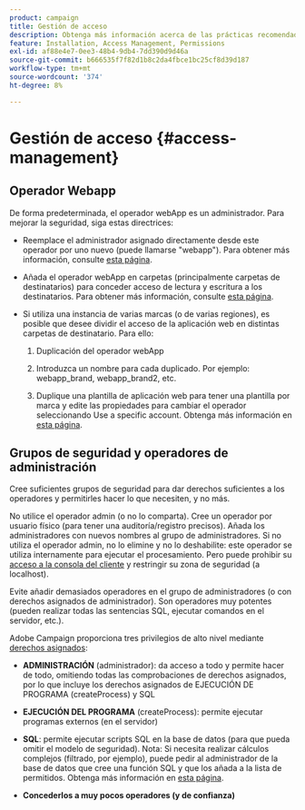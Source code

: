```yaml
---
product: campaign
title: Gestión de acceso
description: Obtenga más información acerca de las prácticas recomendadas de administración de acceso
feature: Installation, Access Management, Permissions
exl-id: af88e4e7-0ee3-48b4-9db4-7dd390d9d46a
source-git-commit: b666535f7f82d1b8c2da4fbce1bc25cf8d39d187
workflow-type: tm+mt
source-wordcount: '374'
ht-degree: 8%

---
```


# Gestión de acceso {#access-management}



## Operador Webapp

De forma predeterminada, el operador webApp es un administrador. Para mejorar la seguridad, siga estas directrices:

* Reemplace el administrador asignado directamente desde este operador por uno nuevo (puede llamarse &quot;webapp&quot;). Para obtener más información, consulte [esta página](../../platform/using/access-management.md).

* Añada el operador webApp en carpetas (principalmente carpetas de destinatarios) para conceder acceso de lectura y escritura a los destinatarios. Para obtener más información, consulte [esta página](../../platform/using/access-management.md).

* Si utiliza una instancia de varias marcas (o de varias regiones), es posible que desee dividir el acceso de la aplicación web en distintas carpetas de destinatario. Para ello:

   1. Duplicación del operador webApp

   1. Introduzca un nombre para cada duplicado. Por ejemplo: webapp_brand, webapp_brand2, etc.

   1. Duplique una plantilla de aplicación web para tener una plantilla por marca y edite las propiedades para cambiar el operador seleccionando Use a specific account.  Obtenga más información en [esta página](../../web/using/defining-web-forms-properties.md).

## Grupos de seguridad y operadores de administración

Cree suficientes grupos de seguridad para dar derechos suficientes a los operadores y permitirles hacer lo que necesiten, y no más.

No utilice el operador admin (o no lo comparta). Cree un operador por usuario físico (para tener una auditoría/registro precisos). Añada los administradores con nuevos nombres al grupo de administradores. Si no utiliza el operador admin, no lo elimine y no lo deshabilite: este operador se utiliza internamente para ejecutar el procesamiento. Pero puede prohibir su [acceso a la consola del cliente](../../platform/using/access-management.md) y restringir su zona de seguridad (a localhost).

Evite añadir demasiados operadores en el grupo de administradores (o con derechos asignados de administrador). Son operadores muy potentes (pueden realizar todas las sentencias SQL, ejecutar comandos en el servidor, etc.).

Adobe Campaign proporciona tres privilegios de alto nivel mediante [derechos asignados](../../platform/using/access-management.md#named-rights):

* **ADMINISTRACIÓN** (administrador): da acceso a todo y permite hacer de todo, omitiendo todas las comprobaciones de derechos asignados, por lo que incluye los derechos asignados de EJECUCIÓN DE PROGRAMA (createProcess) y SQL

* **EJECUCIÓN DEL PROGRAMA** (createProcess): permite ejecutar programas externos (en el servidor)

* **SQL**: permite ejecutar scripts SQL en la base de datos (para que pueda omitir el modelo de seguridad). Nota: Si necesita realizar cálculos complejos (filtrado, por ejemplo), puede pedir al administrador de la base de datos que cree una función SQL y que los añada a la lista de permitidos. Obtenga más información en [esta página](../../installation/using/scripting-coding-guidelines.md).

* **Concederlos a muy pocos operadores (y de confianza)**
